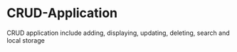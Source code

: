 # CRUD-Application
CRUD application include adding, displaying, updating, deleting, search and local storage
